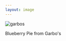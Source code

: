 ```yaml
---
layout: image
---
```

<img src="http://i.rodmachen.com/garbos-4.jpg" alt="garbos">
<p>Blueberry Pie from Garbo's</p>